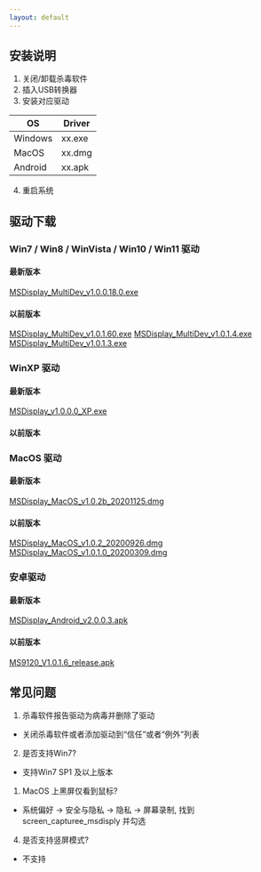 ```yaml
---
layout: default
---
```


## 安装说明

1. 关闭/卸载杀毒软件
2. 插入USB转换器
3. 安装对应驱动
   
  |  OS   | Driver|
  |-------|-------|
  |Windows| xx.exe|
  |MacOS  | xx.dmg|
  |Android| xx.apk|

4. 重启系统




<div STYLE="page-break-after: always;"></div>

## 驱动下载

### Win7 / Win8 / WinVista / Win10 / Win11 驱动
#### 最新版本
[MSDisplay_MultiDev_v1.0.0.18.0.exe](https://github.com/MindShow/USBDisplay/blob/main/WinDows/MSDisplay_MultiDev_v1.0.0.18.0.exe)
#### 以前版本
[MSDisplay_MultiDev_v1.0.1.60.exe](https://github.com/MindShow/USBDisplay/blob/main/WinDows/MSDisplay_MultiDev_v1.0.1.60.exe)
[MSDisplay_MultiDev_v1.0.1.4.exe](https://github.com/MindShow/USBDisplay/blob/main/WinDows/MSDisplay_MultiDev_v1.0.1.4.exe)
[MSDisplay_MultiDev_v1.0.1.3.exe]([./WinDows/MSDisplay_MultiDev_v1.0.1.3.exe](https://github.com/MindShow/USBDisplay/blob/main/WinDows/MSDisplay_MultiDev_v1.0.1.3.exe))

### WinXP 驱动
#### 最新版本
[MSDisplay_v1.0.0.0_XP.exe](https://github.com/MindShow/USBDisplay/blob/main/WinXP/MSDisplay_v1.0.0.0_XP.exe)
#### 以前版本

### MacOS 驱动
#### 最新版本
[MSDisplay_MacOS_v1.0.2b_20201125.dmg](https://github.com/MindShow/USBDisplay/blob/main/MacOS/MSDisplay_MacOS_v1.0.2b_20201125A.dmg)
#### 以前版本
[MSDisplay_MacOS_v1.0.2_20200926.dmg](https://github.com/MindShow/USBDisplay/blob/main/MacOS/MSDisplay_MacOS_v1.0.2_20200926.dmg)
[MSDisplay_MacOS_v1.0.1.0_20200309.dmg]([./MacOS/MSDisplay_MacOS_v1.0.1.0_20200309.dmg](https://github.com/MindShow/USBDisplay/blob/main/MacOS/MSDisplay_MacOS_v1.0.1.0_20200309.dmg))

### 安卓驱动
#### 最新版本
[MSDisplay_Android_v2.0.0.3.apk](https://github.com/MindShow/USBDisplay/blob/main/Android/MSDisplay_Android_v2.0.0.3.apk)
#### 以前版本
[MS9120_V1.0.1.6_release.apk](https://github.com/MindShow/USBDisplay/blob/main/Android/MS9120_V1.0.1.6_release.apk)

<div STYLE="page-break-after: always;"></div>

## 常见问题

1. 杀毒软件报告驱动为病毒并删除了驱动 
  -  关闭杀毒软件或者添加驱动到“信任”或者“例外”列表

2. 是否支持Win7?
- 支持Win7 SP1 及以上版本

1. MacOS 上黑屏仅看到鼠标?
  - 系统偏好 -> 安全与隐私 -> 隐私 -> 屏幕录制,
  找到 screen_capturee_msdisply 并勾选

4. 是否支持竖屏模式?
  - 不支持






